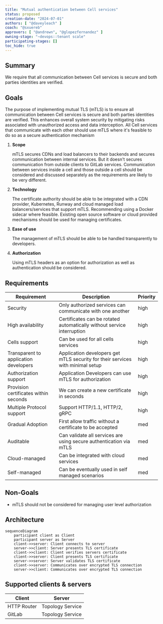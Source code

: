 ```yaml
---
title: "Mutual authentication between Cell services"
status: proposed
creation-date: "2024-07-01"
authors: [ "@daveyleach" ]
coach: "@sxuereb"
approvers: [ "@andrewn", "@glopezfernandez" ]
owning-stage: "~devops::tenant scale"
participating-stages: []
toc_hide: true
---
```


## Summary

We require that all communication between Cell services is secure and both parties identities are verified.

## Goals

The purpose of implementing mutual TLS (mTLS) is to ensure all communication
between Cell services is secure and both parties identities are verified. This
enhances overall system security by mitigating risks associated with
unauthorized access and data interception. All Cell services that communicate with
each other should use mTLS where it's feasible to do so as a secure
authentication mechanism

1. **Scope**

    mTLS secures CDNs and load balancers to their backends and secures communication
    between internal services. But it doesn't secures communication from outside
    clients to GitLab services. Communication between services inside a cell and those
    outside a cell should be considered and discussed separately as the requirements
    are likely to be very different.

1. **Technology**

    The certificate authority should be able to be integrated with a CDN provider,
    Kubernetes, Runway and cloud managed load balancers/services that support mTLS.
    Recommending using a Docker sidecar where feasible. Existing open source
    software or cloud provided mechanisms should be used for managing certificates.

1. **Ease of use**

    The management of mTLS should be able to be handled transparently to developers.

1. **Authorization**

    Using mTLS headers as an option for authorization as well as authentication should
    be considered.

## Requirements

| Requirement                            | Description                                                                     | Priority |
| ---------------------------------------| --------------------------------------------------------------------------------| -------- |
| Security                               | Only authorized services can communicate with one another                       | high     |
| High availability                      | Certificates can be rotated automatically without service interruption          | high     |
| Cells support                          | Can be used for all cells services                                              | high     |
| Transparent to application developers  | Application developers get mTLS security for their services with minimal setup  | high     |
| Authorization support                  | Application Developers can use mTLS for authorization                           | high     |
| Provision certificates within seconds  | We can create a new certificate in seconds                                      | high     |
| Multiple Protocol support              | Support HTTP/1.1, HTTP/2, gRPC                                                  | high     |
| Gradual Adoption                       | First allow traffic without a certificate to be accepted                        | med      |
| Auditable                              | Can validate all services are using secure authentication via mTLS              | med      |
| Cloud-managed                          | Can be integrated with cloud services                                           | med      |
| Self-managed                           | Can be eventually used in self managed scenarios                                | med      |

## Non-Goals

- mTLS should not be considered for managing user level authorization

## Architecture

```mermaid
sequenceDiagram
    participant client as Client
    participant server as Server
    client->>server: Client connects to server
    server->>client: Server presents TLS certificate
    client->>client: Client verifies servers certificate
    client->>server: Client presents TLS certificate
    server->>server: Server validates TLS certificate
    client->>server: Communicates over encrypted TLS connection
    server->>client: Communicates over encrypted TLS connection
```

## Supported clients & servers

| Client | Server |
| ------ | ------ |
|HTTP Router|Topology Service|
|GitLab|Topology Service|
